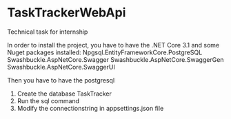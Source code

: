 
# TaskTrackerWebApi
Technical task for internship

In order to install the project, you have to have the .NET Core 3.1 and some Nuget packages installed:
  Npgsql.EntityFrameworkCore.PostgreSQL
  Swashbuckle.AspNetCore.Swagger
  Swashbuckle.AspNetCore.SwaggerGen
  Swashbuckle.AspNetCore.SwaggerUI

Then you have to have the postgresql

1. Create the database TaskTracker
2. Run the sql command
3. Modify the connectionstring in appsettings.json file
